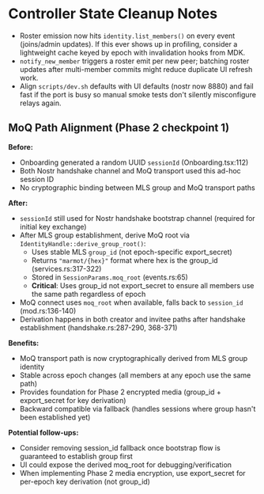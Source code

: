 # Controller State Cleanup Notes
- Roster emission now hits `identity.list_members()` on every event (joins/admin updates). If this ever shows up in profiling, consider a lightweight cache keyed by epoch with invalidation hooks from MDK.
- `notify_new_member` triggers a roster emit per new peer; batching roster updates after multi-member commits might reduce duplicate UI refresh work.
- Align `scripts/dev.sh` defaults with UI defaults (nostr now 8880) and fail fast if the port is busy so manual smoke tests don't silently misconfigure relays again.

## MoQ Path Alignment (Phase 2 checkpoint 1)

**Before:**
- Onboarding generated a random UUID `sessionId` (Onboarding.tsx:112)
- Both Nostr handshake channel and MoQ transport used this ad-hoc session ID
- No cryptographic binding between MLS group and MoQ transport paths

**After:**
- `sessionId` still used for Nostr handshake bootstrap channel (required for initial key exchange)
- After MLS group establishment, derive MoQ root via `IdentityHandle::derive_group_root()`:
  - Uses stable MLS `group_id` (not epoch-specific export_secret)
  - Returns `"marmot/{hex}"` format where hex is the group_id (services.rs:317-322)
  - Stored in `SessionParams.moq_root` (events.rs:65)
  - **Critical**: Uses group_id not export_secret to ensure all members use the same path regardless of epoch
- MoQ connect uses `moq_root` when available, falls back to `session_id` (mod.rs:136-140)
- Derivation happens in both creator and invitee paths after handshake establishment (handshake.rs:287-290, 368-371)

**Benefits:**
- MoQ transport path is now cryptographically derived from MLS group identity
- Stable across epoch changes (all members at any epoch use the same path)
- Provides foundation for Phase 2 encrypted media (group_id + export_secret for key derivation)
- Backward compatible via fallback (handles sessions where group hasn't been established yet)

**Potential follow-ups:**
- Consider removing session_id fallback once bootstrap flow is guaranteed to establish group first
- UI could expose the derived moq_root for debugging/verification
- When implementing Phase 2 media encryption, use export_secret for per-epoch key derivation (not group_id)
